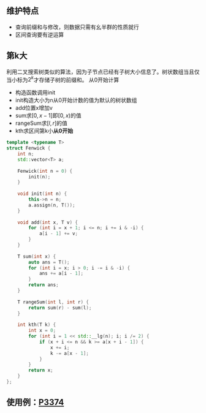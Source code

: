## 维护特点
+ 查询前缀和与修改，则数据只需有幺半群的性质就行
+ 区间查询要有逆运算

## 第k大
利用二叉搜索树类似的算法，因为子节点已经有子树大小信息了。树状数组当且仅当小标为$2^k$才存储子树的前缀和。
从0开始计算
+ 构造函数调用init
+ init构造大小为n从0开始计数的值为默认的树状数组
+ add位置x增加v
+ sum求$[0, x-1]$即$[0, x)$的值
+ rangeSum求$[l, r]$的值
+ kth求区间第k小**从0开始**
```C++
template <typename T>
struct Fenwick {
    int n;
    std::vector<T> a;
    
    Fenwick(int n = 0) {
        init(n);
    }
    
    void init(int n) {
        this->n = n;
        a.assign(n, T());
    }
    
    void add(int x, T v) {
        for (int i = x + 1; i <= n; i += i & -i) {
            a[i - 1] += v;
        }
    }
    
    T sum(int x) {
        auto ans = T();
        for (int i = x; i > 0; i -= i & -i) {
            ans += a[i - 1];
        }
        return ans;
    }
    
    T rangeSum(int l, int r) {
        return sum(r) - sum(l);
    }
    
    int kth(T k) {
        int x = 0;
        for (int i = 1 << std::__lg(n); i; i /= 2) {
            if (x + i <= n && k >= a[x + i - 1]) {
                x += i;
                k -= a[x - 1];
            }
        }
        return x;
    }
};
```

## 使用例：[P3374](./P3374.md)